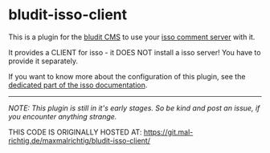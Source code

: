 # bludit-isso-client

This is a plugin for the [bludit CMS](https://www.bludit.com/) to use your [isso comment server](https://posativ.org/isso/) with it.

It provides a CLIENT for isso - it DOES NOT install a isso server! You have to provide it separately.

If you want to know more about the configuration of this plugin, see the [dedicated part of the isso documentation](https://posativ.org/isso/docs/configuration/client/).

---

_NOTE: This plugin is still in it's early stages. So be kind and post an issue, if you encounter anything strange._

THIS CODE IS ORIGINALLY HOSTED AT: https://git.mal-richtig.de/maxmalrichtig/bludit-isso-client/
